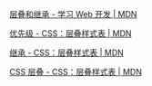 [层叠和继承 - 学习 Web 开发 | MDN](https://developer.mozilla.org/zh-CN/docs/Learn/CSS/Introduction_to_CSS/Cascade_and_inheritance)

[优先级 - CSS：层叠样式表 | MDN](https://developer.mozilla.org/zh-CN/docs/Web/CSS/Specificity)

[继承 - CSS：层叠样式表 | MDN](https://developer.mozilla.org/zh-CN/docs/Web/CSS/inheritance)

[CSS 层叠 - CSS：层叠样式表 | MDN](https://developer.mozilla.org/zh-CN/docs/Web/CSS/Cascade)
